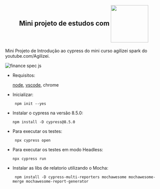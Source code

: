 <h2 align="center">
Mini projeto de estudos com <img align="center"  height="120" width="120" src="https://raw.githubusercontent.com/cypress-io/cypress-icons/e61b554695b28267a1387a839f816c73e7a7e95e/src/logo/cypress-io-logo.svg">
</h2>
Mini Projeto de Introdução ao cypress do mini curso agilizei spark do youtube.com/Agilizei.

![finance spec js](https://user-images.githubusercontent.com/43914674/178754656-a3862920-6848-4d62-9958-936a8cbc096c.gif)

-  Requisitos:
  
     [node](https://nodejs.org/en/http:// "node"),  [vscode](https://code.visualstudio.com/Download "vscode"),
  chrome
-  Inicializar:

	    npm init --yes   
-  Instalar o cypress na versão 8.5.0:

	   npm install -D cypress@8.5.0    
-  Para executar os testes:

        npx cypress open
-  Para executar os testes em modo Headless: 

       npx cypress run
 -  Instalar as libs de relatorio utilizando o Mocha: 

         npm install -D cypress-multi-reporters mochawesome mochawesome-merge mochawesome-report-generator

